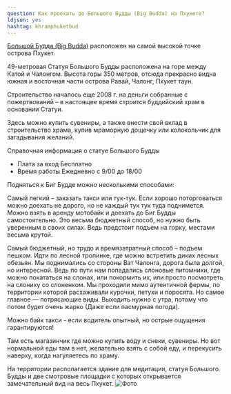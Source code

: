 ```yaml
---
question: Как проехать до Большого Будды (Big Budda) на Пхукете?
ldjson: yes
hashtag: khramphuketbud
---
```


[Большой Будда (Big Budda)](https://g.page/BigBuddhaPhuket?share) расположен на самой высокой точке острова Пхукет.

49-метровая Статуя Большого Будды расположена на горе между Катой и Чалонгом. Высота горы 350 метров, отсюда прекрасно видна южная и восточная части острова Равай, Чалонг, Пхукет таун.

Строительство началось еще 2008 г. на деньги собранные с пожертвований – в настоящее время строится буддийский храм в основании Статуи.

Здесь можно купить сувениры, а также внести свой вклад в строительство храма, купив мраморную дощечку или колокольчик для загадывания желаний.

Справочная информация о статуе Большого Будды

* Плата за вход Бесплатно
* Время работы Ежедневно с 9/00 до 18/00

Подняться к Биг Будде можно несколькими способами:
   
Самый легкий – заказать такси или тук-тук. Если хорошо поторговаться можно доехать не дорого, но не каждый тук тук туда поднимется.
Можно взять в аренду мотобайк и доехать до Биг Будды самостоятельно. Это весьма бюджетный способ, но нужно быть уверенным в своих силах. Ведь предстоит подъем на горку, местами весьма крутой.

Самый бюджетный, но трудо и времязатратный способ – подъем пешком. Идти по лесной тропинке, где можно встретить диких лесных обезьян. Мы поднимались со стороны Ват Чалонга, дорога была долгой, но интересной. Ведь по пути нам попадались слоновые питомники, где можно покататься на слонах, или покормить их, или просто посмотреть на слониху со слоненком. Мы проходили мимо аутентичной фермы, по территории которой расхаживали курочки, петухи и поросята. Но самое главное — потрясающие виды. Выходить нужно с утра, потому что потом будет очень жарко (Даже если пасмурная погода).

Можно байк такси - если водитель опытный, но острые ощущения гарантируются!

Там есть магазинчик где можно купить воду и снеки, сувениры. Но вот нормальной еды там в нет, желательно взять с собой еду, и перекусить наверху, когда нагуляетесь по храму.   

На территории располагается здание для медитации, статуя Большого Будды и две смотровые площадки с которых открывается замечательный вид на весь Пхукет.
![Фото](https://phuketfaq.ru/assets/images/bigbudda.jpeg)
